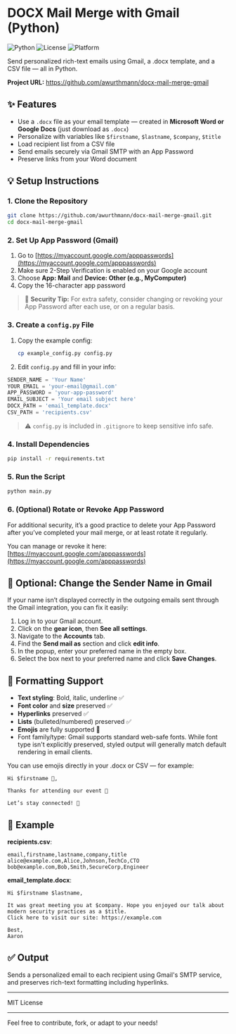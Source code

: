 # DOCX Mail Merge with Gmail (Python)

![Python](https://img.shields.io/badge/python-3.9-blue)
![License](https://img.shields.io/badge/license-MIT-green)
![Platform](https://img.shields.io/badge/platform-macOS%20%7C%20Windows-lightgrey)

Send personalized rich-text emails using Gmail, a .docx template, and a CSV file — all in Python.

**Project URL:** https://github.com/awurthmann/docx-mail-merge-gmail

## ✨ Features
- Use a `.docx` file as your email template — created in **Microsoft Word or Google Docs** (just download as `.docx`)
- Personalize with variables like `$firstname`, `$lastname`, `$company`, `$title`
- Load recipient list from a CSV file
- Send emails securely via Gmail SMTP with an App Password
- Preserve links from your Word document

## 💡 Setup Instructions

### 1. Clone the Repository
```bash
git clone https://github.com/awurthmann/docx-mail-merge-gmail.git
cd docx-mail-merge-gmail
```

### 2. Set Up App Password (Gmail)
1. Go to [https://myaccount.google.com/apppasswords](https://myaccount.google.com/apppasswords)
2. Make sure 2-Step Verification is enabled on your Google account
3. Choose **App: Mail** and **Device: Other (e.g., MyComputer)**
4. Copy the 16-character app password

> 🔐 **Security Tip:** For extra safety, consider changing or revoking your App Password after each use, or on a regular basis.

### 3. Create a `config.py` File
1. Copy the example config:
   ```bash
   cp example_config.py config.py
   ```
2. Edit `config.py` and fill in your info:
```python
SENDER_NAME = 'Your Name'
YOUR_EMAIL = 'your-email@gmail.com'
APP_PASSWORD = 'your-app-password'
EMAIL_SUBJECT = 'Your email subject here'
DOCX_PATH = 'email_template.docx'
CSV_PATH = 'recipients.csv'
```

> ⚠️ `config.py` is included in `.gitignore` to keep sensitive info safe.

### 4. Install Dependencies
```bash
pip install -r requirements.txt
```

### 5. Run the Script
```bash
python main.py
```

### 6. (Optional) Rotate or Revoke App Password
For additional security, it’s a good practice to delete your App Password after you’ve completed your mail merge, or at least rotate it regularly.

You can manage or revoke it here: [https://myaccount.google.com/apppasswords](https://myaccount.google.com/apppasswords)

## 💬 Optional: Change the Sender Name in Gmail
If your name isn’t displayed correctly in the outgoing emails sent through the Gmail integration, you can fix it easily:

1. Log in to your Gmail account.
2. Click on the **gear icon**, then **See all settings**.
3. Navigate to the **Accounts** tab.
4. Find the **Send mail as** section and click **edit info**.
5. In the popup, enter your preferred name in the empty box.
6. Select the box next to your preferred name and click **Save Changes**.

## 📙 Formatting Support

- **Text styling**: Bold, italic, underline ✅
- **Font color** and **size** preserved ✅
- **Hyperlinks** preserved ✅
- **Lists** (bulleted/numbered) preserved ✅
- **Emojis** are fully supported 🎉
- Font family/type: Gmail supports standard web-safe fonts. While font type isn't explicitly preserved, styled output will generally match default rendering in email clients.

You can use emojis directly in your .docx or CSV — for example:

```
Hi $firstname 👋,

Thanks for attending our event 🎉

Let’s stay connected! 🤝
```

## 📄 Example

**recipients.csv**:
```csv
email,firstname,lastname,company,title
alice@example.com,Alice,Johnson,TechCo,CTO
bob@example.com,Bob,Smith,SecureCorp,Engineer
```

**email_template.docx**:
```
Hi $firstname $lastname,

It was great meeting you at $company. Hope you enjoyed our talk about modern security practices as a $title.
Click here to visit our site: https://example.com

Best,
Aaron
```

## ✅ Output
Sends a personalized email to each recipient using Gmail's SMTP service, and preserves rich-text formatting including hyperlinks.

---

MIT License

---

Feel free to contribute, fork, or adapt to your needs!
